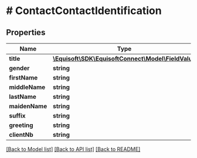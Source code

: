 # # ContactContactIdentification

## Properties

Name | Type | Description | Notes
------------ | ------------- | ------------- | -------------
**title** | [**\Equisoft\SDK\EquisoftConnect\Model\FieldValue**](FieldValue.md) |  | [optional]
**gender** | **string** |  | [optional]
**firstName** | **string** |  | [optional]
**middleName** | **string** |  | [optional]
**lastName** | **string** |  | [optional]
**maidenName** | **string** |  | [optional]
**suffix** | **string** |  | [optional]
**greeting** | **string** |  | [optional]
**clientNb** | **string** |  | [optional]

[[Back to Model list]](../../README.md#models) [[Back to API list]](../../README.md#endpoints) [[Back to README]](../../README.md)
